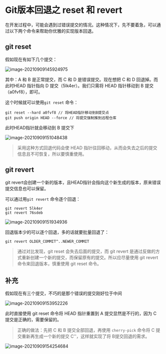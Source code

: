 # Git版本回退之 reset 和 revert

在开发过程中，可能会遇到过错误提交的情况。这种情况下，先不要着急，可以通过以下两个命令来帮助你优雅的实现版本回退。

## git reset

假如现在有如下几个提交：

![image-20210909145924975](https://img-blog.csdnimg.cn/9c9149f5772f484885dc3818b7331ddf.png?x-oss-process=image/watermark,type_ZHJvaWRzYW5zZmFsbGJhY2s,shadow_50,text_Q1NETiBAY2hlbmdsaWFuZzY2Ng==,size_20,color_FFFFFF,t_70,g_se,x_16)

其中：A 和 B 是正常提交，而 C 和 D 是错误提交。现在想把 C 和 D 回退掉。而此时HEAD 指针指向 D 提交（5lk4er）。我们只需将 HEAD 指针移动到 B 提交（a0fvf8），即可。

这个时候就可以使用`git reset` 命令：

```
git reset --hard a0fvf8 // 将HEAD指针移动到B提交点
git push origin HEAD --force // 将提交强制推到远程仓库
```

此时HEAD指针就会移动到 B 提交下

![image-20210909151048438](https://img-blog.csdnimg.cn/7f2cee54276642e39eee05154a889201.png)

> 采用这种方式回退代码会使 HEAD 指针往回移动，从而会失去之后的提交信息且不可恢复，所以要慎重使用。

## git revert

git revert会创建一个新的版本，且HEAD指针会指向这个新生成的版本，原来错误提交信息也可以保留。

可以通过用`git revert` 命令逐个回退：

```
git revert 5lk4er
git revert 76sdeb
```

![image-20210909151934936](https://img-blog.csdnimg.cn/32a7d73f4ea7461e87faa5ed91ff6c71.png?x-oss-process=image/watermark,type_ZHJvaWRzYW5zZmFsbGJhY2s,shadow_50,text_Q1NETiBAY2hlbmdsaWFuZzY2Ng==,size_20,color_FFFFFF,t_70,g_se,x_16)

回退版本少的可以逐个回退，多的话就要批量回退了：

```
git revert OLDER_COMMIT^..NEWER_COMMIT
```

> 通过对比发现，git reset 会失去后面的提交，而 git revert 是通过反做的方式重新创建一个新的提交，而保留原有的提交。所以应尽量使用 git revert 命令来回退版本，慎重使用 git reset 命令。

## 补充

假如现在有三个提交，不巧的是那个错误的提交刚好位于中间

![image-20210909153952226](https://img-blog.csdnimg.cn/f7de9cd03e6f499cb3d08d5991917e47.png?x-oss-process=image/watermark,type_ZHJvaWRzYW5zZmFsbGJhY2s,shadow_50,text_Q1NETiBAY2hlbmdsaWFuZzY2Ng==,size_10,color_FFFFFF,t_70,g_se,x_16)

此时直接使用 git reset 命令将 HEAD 指针重置到 A 提交显然是不行的，因为 C 提交是正确的，需要保留的。

> 正确的做法：先把 C 和 B 提交全部回退，再使用 `cherry-pick` 命令将 C 提交重新再生成一个新的提交 C''，这样就实现了将 B提交回退的需求。

![image-20210909154254684](https://img-blog.csdnimg.cn/47ca0c473fe84004884a24d9ab71bb9d.png?x-oss-process=image/watermark,type_ZHJvaWRzYW5zZmFsbGJhY2s,shadow_50,text_Q1NETiBAY2hlbmdsaWFuZzY2Ng==,size_20,color_FFFFFF,t_70,g_se,x_16)

